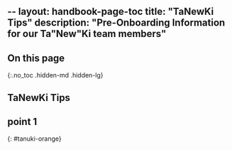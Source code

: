 --
layout: handbook-page-toc
title: "TaNewKi Tips"
description: "Pre-Onboarding Information for our Ta"New"Ki team members"
---

## On this page
{:.no_toc .hidden-md .hidden-lg}

## TaNewKi Tips

## <i class="fab fa-gitlab fa-fw" style="color:rgb(252,109,38); font-size:.85em" aria-hidden="true"></i> point 1
{: #tanuki-orange}
